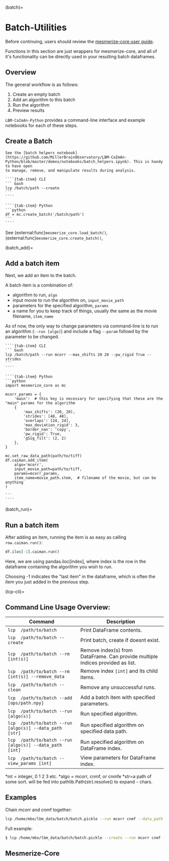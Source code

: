 (batch)=
# Batch-Utilities

Before continuing, users should review the [mesmerize-core user guide](https://mesmerize-core.readthedocs.io/en/latest/user_guide.html).

Functions in this section are just wrappers for mesmerize-core, and all of it's functionality can be directly used in your resulting batch dataframes.

## Overview

The general workflow is as follows:

1. Create an empty batch
2. Add an algorithm to this batch
3. Run the algorithm
4. Preview results

`LBM-CaImAn-Python` provides a command-line interface and example notebooks for each of these steps.

## Create a Batch

```{tip}
See the [batch helpers notebook](https://github.com/MillerBrainObservatory/LBM-CaImAn-Python/blob/master/demos/notebooks/batch_helpers.ipynb). This is handy to have open 
to manage, remove, and manipulate results during analysis.
```

`````{tab-set}
````{tab-item} CLI
``` bash
lcp /batch/path --create
```
````

````{tab-item} Python
```python
df = mc.create_batch('/batch/path')
```
````
`````

See {external:func}`mesmerize_core.load_batch()`, {external:func}`mesmerize_core.create_batch()`,

(batch_add)=
## Add a batch item

Next, we add an item to the batch.

A batch item is a combination of:
- algorithm to run, `algo`
- input movie to run the algorithm on, `input_movie_path`
- parameters for the specified algorithm, `params`
- a name for you to keep track of things, usually the same as the movie filename, `item_name`

As of now, the only way to change parameters via command-line is to run an algorithm (`--run [algo]`) and include a flag `--param` followd by the parameter to be changed.

`````{tab-set}
````{tab-item} CLI
``` bash
lcp /batch/path --run mcorr --max_shifts 20 20 --pw_rigid True --strides 
```
````

````{tab-item} Python
```python
import mesmerize_core as mc

mcorr_params = {
    'main':  # this key is necessary for specifying that these are the "main" params for the algorithm
    {
        'max_shifts': (20, 20),
        'strides': [48, 48],
        'overlaps': [24, 24],
        'max_deviation_rigid': 3,
        'border_nan': 'copy',
        'pw_rigid': True,
        'gSig_filt': (2, 2)
    },
}

mc.set_raw_data_path(path/to/tiff)
df.caiman.add_item(
    algo='mcorr',
    input_movie_path=path/to/tiff,
    params=mcorr_params,
    item_name=movie_path.stem,  # filename of the movie, but can be anything
)

```
````
`````

(batch_run)=
## Run a batch item

After adding an item, running the item is as easy as calling `row.caiman.run()`:

``` python
df.iloc[-1].caiman.run()
```

Here, we are using pandas.iloc[index], where index is the row in the dataframe containing the algorithm you wish to run. 

Choosing -1 indicates the "last item" in the dataframe, which is often the item you just added in the previous step. 

(lcp-cli)=
## Command Line Usage Overview:

| Command                                                          | Description                                    |
|------------------------------------------------------------------|------------------------------------------------|
| `lcp  /path/to/batch`                             | Print DataFrame contents.                       |
| `lcp  /path/to/batch --create`                  | Print batch, create if doesnt exist.                                           |
| `lcp  /path/to/batch --rm [int(s)]`                     | Remove index(s)  from DataFrame. Can provide multiple indices provided as list.            |
| `lcp  /path/to/batch --rm [int(s)] --remove_data`       | Remove index `[int]` and its child items.       |
| `lcp  /path/to/batch --clean`                        | Remove any unsuccessful runs.                   |
| `lcp  /path/to/batch --add [ops/path.npy]`           | Add a batch item with specified parameters.     |
| `lcp  /path/to/batch --run [algo(s)]`                   | Run specified algorithm.                        |
| `lcp  /path/to/batch --run [algo(s)] --data_path [str]` | Run specified algorithm on specified data path. |
| `lcp  /path/to/batch --run [algo(s)] --data_path [int]` | Run specified algorithm on DataFrame index.     |
| `lcp  /path/to/batch --view_params [int]`                  | View parameters for DataFrame index.                |

*int = integer, 0 1 2 3 etc.
*algo = mcorr, cnmf, or cnmfe
*str=a path of some sort. will be fed into pathlib.Path(str).resolve() to expand `~` chars.

## Examples

Chain mcorr and cnmf together:

```bash
lcp /home/mbo/lbm_data/batch/batch.pickle --run mcorr cnmf --data_path /home/mbo/lbm_data/demo_data.tif
```

Full example:

```bash
$ lcp /home/mbo/lbm_data/batch/batch.pickle --create --run mcorr cnmf --strides 32 32 --overlaps 8 8 --K 100 --data_path /home/mbo/lbm_data/demo_data.tif 
```

## Mesmerize-Core

